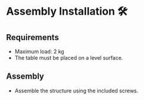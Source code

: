 # Assembly Installation 🛠️

##  Requirements
- Maximum load: 2 kg
- The table must be placed on a level surface.

##  Assembly
- Assemble the structure using the included screws.
